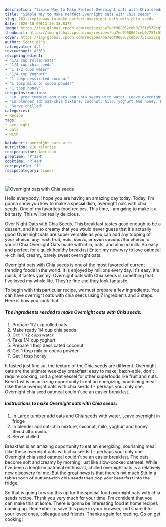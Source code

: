 ```yaml
---
description: "Simple Way to Make Perfect Overnight oats with Chia seeds"
title: "Simple Way to Make Perfect Overnight oats with Chia seeds"
slug: 263-simple-way-to-make-perfect-overnight-oats-with-chia-seeds
date: 2020-10-09T13:30:38.837Z
image: https://img-global.cpcdn.com/recipes/ba7edf908062ceb0/751x532cq70/overnight-oats-with-chia-seeds-recipe-main-photo.jpg
thumbnail: https://img-global.cpcdn.com/recipes/ba7edf908062ceb0/751x532cq70/overnight-oats-with-chia-seeds-recipe-main-photo.jpg
cover: https://img-global.cpcdn.com/recipes/ba7edf908062ceb0/751x532cq70/overnight-oats-with-chia-seeds-recipe-main-photo.jpg
author: Scott King
ratingvalue: 4.1
reviewcount: 45359
recipeingredient:
- "1/2 cup rolled oats"
- "1/4 cup chia seeds"
- "1 1/2 cups water"
- "1/4 cup yoghurt"
- "1 tbsp dessicated coconut"
- "1 tbsp milo or cocoa powder"
- "1 tbsp honey"
recipeinstructions:
- "In Large tumbler add oats and Chia seeds with water. Leave overnight in fridge"
- "In blender add oat-chia mixture, coconut, milo, yoghurt and honey. Blend till smooth."
- "Serve chilled"
categories:
- Recipe
tags:
- overnight
- oats
- with

katakunci: overnight oats with 
nutrition: 218 calories
recipecuisine: American
preptime: "PT32M"
cooktime: "PT41M"
recipeyield: "1"
recipecategory: Dinner

---
```



![Overnight oats with Chia seeds](https://img-global.cpcdn.com/recipes/ba7edf908062ceb0/751x532cq70/overnight-oats-with-chia-seeds-recipe-main-photo.jpg)

Hello everybody, I hope you are having an amazing day today. Today, I'm gonna show you how to make a special dish, overnight oats with chia seeds. One of my favorites food recipes. This time, I am going to make it a bit tasty. This will be really delicious.

Over Night Oats with Chia Seeds. This breakfast tastes good enough to be a dessert. and it&#39;s so creamy that you would never guess that it&#39;s actually good Over-night oats are super versatile as you can add any topping of your choice. any fresh fruit, nuts, seeds, or even coconut the choice is yours! Chia Overnight Oats made with chia, oats, and almond milk. So easy and perfect for a quick healthy breakfast Enter: my new way to love oatmeal -&gt; chilled, creamy, barely sweet overnight oats.

Overnight oats with Chia seeds is one of the most favored of current trending foods in the world. It is enjoyed by millions every day. It's easy, it's quick, it tastes yummy. Overnight oats with Chia seeds is something that I've loved my whole life. They're fine and they look fantastic.


To begin with this particular recipe, we must prepare a few ingredients. You can have overnight oats with chia seeds using 7 ingredients and 3 steps. Here is how you cook that.

<!--inarticleads1-->

##### The ingredients needed to make Overnight oats with Chia seeds:

1. Prepare 1/2 cup rolled oats
1. Make ready 1/4 cup chia seeds
1. Get 1 1/2 cups water
1. Take 1/4 cup yoghurt
1. Prepare 1 tbsp dessicated coconut
1. Get 1 tbsp milo or cocoa powder
1. Get 1 tbsp honey


It tasted just fine but the texture of the Chia seeds are different. Overnight oats are the ultimate weekday breakfast: easy to make, batch-able, don&#39;t require cooking, and a great vessel for other superfoods like fruit and nuts. Breakfast is an amazing opportunity to eat an energizing, nourishing meal (like these overnight oats with chia seeds!) - perhaps your only one. Overnight chia seed oatmeal couldn&#39;t be an easier breakfast. 

<!--inarticleads2-->

##### Instructions to make Overnight oats with Chia seeds:

1. In Large tumbler add oats and Chia seeds with water. Leave overnight in fridge
1. In blender add oat-chia mixture, coconut, milo, yoghurt and honey. Blend till smooth.
1. Serve chilled


Breakfast is an amazing opportunity to eat an energizing, nourishing meal (like these overnight oats with chia seeds!) - perhaps your only one. Overnight chia seed oatmeal couldn&#39;t be an easier breakfast. The oats become soft and creamy by morning, just like slow-cooked oatmeal. While I&#39;ve been a longtime oatmeal enthusiast, chilled overnight oats is a relatively new discovery for me. But the great news is that there&#39;s not much Stir in a tablespoon of nutrient-rich chia seeds then pop your breakfast into the fridge. 

So that is going to wrap this up for this special food overnight oats with chia seeds recipe. Thank you very much for your time. I'm confident that you can make this at home. There is gonna be interesting food at home recipes coming up. Remember to save this page in your browser, and share it to your loved ones, colleague and friends. Thanks again for reading. Go on get cooking!
